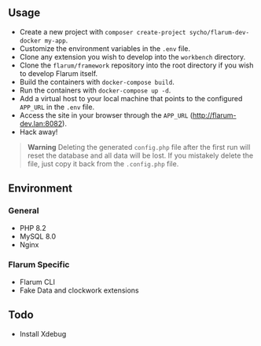 ## Usage

* Create a new project with `composer create-project sycho/flarum-dev-docker my-app`.
* Customize the environment variables in the `.env` file.
* Clone any extension you wish to develop into the `workbench` directory.
* Clone the `flarum/framework` repository into the root directory if you wish to develop Flarum itself.
* Build the containers with `docker-compose build`.
* Run the containers with `docker-compose up -d`.
* Add a virtual host to your local machine that points to the configured `APP_URL` in the `.env` file.
* Access the site in your browser through the `APP_URL` (http://flarum-dev.lan:8082).
* Hack away!

> **Warning**
> Deleting the generated `config.php` file after the first run will reset the database and all data will be lost. If you mistakely delete the file, just copy it back from the `.config.php` file.

## Environment

### General
* PHP 8.2
* MySQL 8.0
* Nginx

### Flarum Specific
* Flarum CLI
* Fake Data and clockwork extensions

## Todo
* Install Xdebug
